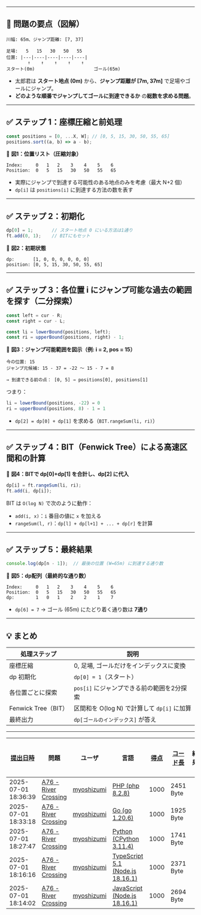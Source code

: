 
---

## 🧭 問題の要点（図解）

```
川幅: 65m、ジャンプ距離: [7, 37]

足場:   5   15   30   50   55
位置: |---|----|----|----|----|
        ↑    ↑    ↑    ↑    ↑
スタート(0m)                      ゴール(65m)
```

* 太郎君は **スタート地点 (0m)** から、**ジャンプ距離が \[7m, 37m]** で足場やゴールにジャンプ。
* **どのような順番でジャンプしてゴールに到達できるか** の**総数を求める問題**。

---

## ✅ ステップ 1：座標圧縮と前処理

```ts
const positions = [0, ...X, W]; // [0, 5, 15, 30, 50, 55, 65]
positions.sort((a, b) => a - b);
```

📘 **図1：位置リスト（圧縮対象）**

```
Index:     0   1   2    3    4    5    6
Position:  0   5   15   30   50   55   65
```

* 実際にジャンプで到達する可能性のある地点のみを考慮（最大 N+2 個）
* `dp[i]` は `positions[i]` に到達する方法の数を表す

---

## ✅ ステップ 2：初期化

```ts
dp[0] = 1;       // スタート地点 0 にいる方法は1通り
ft.add(0, 1);    // BITにもセット
```

📘 **図2：初期状態**

```
dp:       [1, 0, 0, 0, 0, 0, 0]
position: [0, 5, 15, 30, 50, 55, 65]
```

---

## ✅ ステップ 3：各位置 i にジャンプ可能な過去の範囲を探す（二分探索）

```ts
const left = cur - R;
const right = cur - L;

const li = lowerBound(positions, left);
const ri = upperBound(positions, right) - 1;
```

📘 **図3：ジャンプ可能範囲を図示（例: i = 2, pos = 15）**

```
今の位置: 15
ジャンプ元候補: 15 - 37 = -22 〜 15 - 7 = 8

→ 到達できる前の点： [0, 5] → positions[0], positions[1]
```

つまり：

```ts
li = lowerBound(positions, -22) = 0
ri = upperBound(positions, 8) - 1 = 1
```

* `dp[2] = dp[0] + dp[1]` を求める（`BIT.rangeSum(li, ri)`）

---

## ✅ ステップ 4：BIT（Fenwick Tree）による高速区間和の計算

📘 **図4：BITで dp\[0]+dp\[1] を合計し、dp\[2] に代入**

```ts
dp[i] = ft.rangeSum(li, ri);
ft.add(i, dp[i]);
```

BIT は `O(log N)` で次のように動作：

* `add(i, x)`：`i` 番目の値に `x` を加える
* `rangeSum(l, r)`：`dp[l] + dp[l+1] + ... + dp[r]` を計算

---

## ✅ ステップ 5：最終結果

```ts
console.log(dp[n - 1]);  // 最後の位置 (W=65m) に到達する通り数
```

📘 **図5：dp配列（最終的な通り数）**

```
Index:     0   1   2    3    4    5    6
Position:  0   5   15   30   50   55   65
dp:        1   0   1    2    2    1    7
```

* `dp[6] = 7` → ゴール (65m) にたどり着く通り数は **7通り**

---

## 💡 まとめ

| 処理ステップ            | 説明                              |
| ----------------- | ------------------------------- |
| 座標圧縮              | 0, 足場, ゴールだけをインデックスに変換          |
| dp 初期化            | `dp[0] = 1`（スタート）               |
| 各位置ごとに探索          | `pos[i]` にジャンプできる前の範囲を2分探索      |
| Fenwick Tree（BIT） | 区間和を O(log N) で計算して `dp[i]` に加算 |
| 最終出力              | `dp[ゴールのインデックス]` が答え            |

---

| [提出日時](https://atcoder.jp/contests/tessoku-book/submissions/me?desc=true&orderBy=created) | 問題 | ユーザ | 言語 | [得点](https://atcoder.jp/contests/tessoku-book/submissions/me?desc=true&orderBy=score) | [コード長](https://atcoder.jp/contests/tessoku-book/submissions/me?orderBy=source_length) | 結果 | [実行時間](https://atcoder.jp/contests/tessoku-book/submissions/me?orderBy=time_consumption) | [メモリ](https://atcoder.jp/contests/tessoku-book/submissions/me?orderBy=memory_consumption) |  |
| --- | --- | --- | --- | --- | --- | --- | --- | --- | --- |
| 2025-07-01 18:36:39 | [A76 - River Crossing](https://atcoder.jp/contests/tessoku-book/tasks/tessoku_book_bx) | [myoshizumi](https://atcoder.jp/users/myoshizumi) | [PHP (php 8.2.8)](https://atcoder.jp/contests/tessoku-book/submissions/me?f.Language=5016) | 1000 | 2451 Byte |  | 248 ms | 46648 KiB | [詳細](https://atcoder.jp/contests/tessoku-book/submissions/67219001) |
| 2025-07-01 18:33:18 | [A76 - River Crossing](https://atcoder.jp/contests/tessoku-book/tasks/tessoku_book_bx) | [myoshizumi](https://atcoder.jp/users/myoshizumi) | [Go (go 1.20.6)](https://atcoder.jp/contests/tessoku-book/submissions/me?f.Language=5002) | 1000 | 1925 Byte |  | 56 ms | 15992 KiB | [詳細](https://atcoder.jp/contests/tessoku-book/submissions/67218947) |
| 2025-07-01 18:27:47 | [A76 - River Crossing](https://atcoder.jp/contests/tessoku-book/tasks/tessoku_book_bx) | [myoshizumi](https://atcoder.jp/users/myoshizumi) | [Python (CPython 3.11.4)](https://atcoder.jp/contests/tessoku-book/submissions/me?f.Language=5055) | 1000 | 1741 Byte |  | 473 ms | 39756 KiB | [詳細](https://atcoder.jp/contests/tessoku-book/submissions/67218847) |
| 2025-07-01 18:16:16 | [A76 - River Crossing](https://atcoder.jp/contests/tessoku-book/tasks/tessoku_book_bx) | [myoshizumi](https://atcoder.jp/users/myoshizumi) | [TypeScript 5.1 (Node.js 18.16.1)](https://atcoder.jp/contests/tessoku-book/submissions/me?f.Language=5058) | 1000 | 2371 Byte |  | 150 ms | 86184 KiB | [詳細](https://atcoder.jp/contests/tessoku-book/submissions/67218646) |
| 2025-07-01 18:14:02 | [A76 - River Crossing](https://atcoder.jp/contests/tessoku-book/tasks/tessoku_book_bx) | [myoshizumi](https://atcoder.jp/users/myoshizumi) | [JavaScript (Node.js 18.16.1)](https://atcoder.jp/contests/tessoku-book/submissions/me?f.Language=5009) | 1000 | 2694 Byte |  | 183 ms | 88068 KiB | [詳細](https://atcoder.jp/contests/tessoku-book/submissions/67218589) |